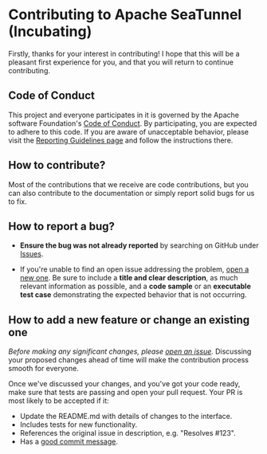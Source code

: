 # Contributing to Apache SeaTunnel (Incubating)

Firstly, thanks for your interest in contributing! I hope that this will be a
pleasant first experience for you, and that you will return to continue
contributing.

## Code of Conduct

This project and everyone participates in it is governed by the Apache
software Foundation's
[Code of Conduct](http://www.apache.org/foundation/policies/conduct.html). By
participating, you are expected to adhere to this code. If you are aware of
unacceptable behavior, please visit the
[Reporting Guidelines page](http://www.apache.org/foundation/policies/conduct.html#reporting-guidelines)
and follow the instructions there.

## How to contribute?

Most of the contributions that we receive are code contributions, but you can
also contribute to the documentation or simply report solid bugs
for us to fix.

## How to report a bug?

* **Ensure the bug was not already reported** by searching on GitHub under [Issues](https://github.com/apache/incubator-seatunnel/issues).

* If you're unable to find an open issue addressing the problem, [open a new one](https://github.com/apache/incubator-seatunnel/issues/new). Be sure to include a **title and clear description**, as much relevant information as possible, and a **code sample** or an **executable test case** demonstrating the expected behavior that is not occurring.


## How to add a new feature or change an existing one

_Before making any significant changes, please [open an issue](https://github.com/apache/incubator-seatunnel/issues)._ Discussing your proposed changes ahead of time will make the contribution process smooth for everyone.

Once we've discussed your changes, and you've got your code ready, make sure that tests are passing and open your pull request. Your PR is most likely to be accepted if it:

* Update the README.md with details of changes to the interface.
* Includes tests for new functionality.
* References the original issue in description, e.g. "Resolves #123".
* Has a [good commit message](http://tbaggery.com/2008/04/19/a-note-about-git-commit-messages.html).
